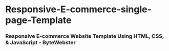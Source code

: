 # Responsive-E-commerce-single-page-Template

### Responsive E-commerce Website Template Using HTML, CSS, & JavaScript - ByteWebster